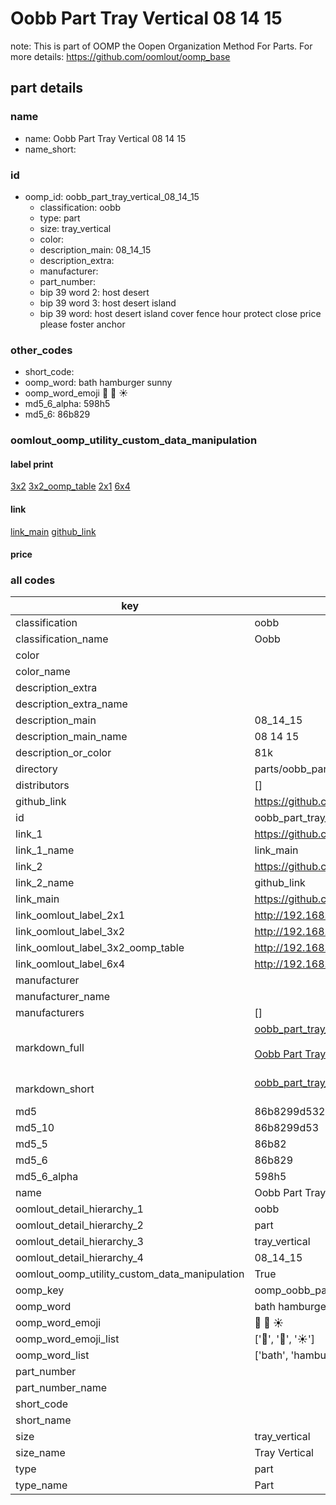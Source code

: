 # Oobb Part Tray Vertical 08 14 15  

note: This is part of OOMP the Oopen Organization Method For Parts. For more details: https://github.com/oomlout/oomp_base

##  part details





### name
* name: Oobb Part Tray Vertical 08 14 15
* name_short: 
### id
* oomp_id: oobb_part_tray_vertical_08_14_15
  * classification: oobb
  * type: part
  * size: tray_vertical
  * color: 
  * description_main: 08_14_15
  * description_extra: 
  * manufacturer: 
  * part_number: 
  * bip 39 word 2: host desert
  * bip 39 word 3: host desert island
  * bip 39 word: host desert island cover fence hour protect close price please foster anchor

### other_codes
* short_code: 
* oomp_word: bath hamburger sunny
* oomp_word_emoji :bath: :hamburger: :sunny:
* md5_6_alpha: 598h5
* md5_6: 86b829






### oomlout_oomp_utility_custom_data_manipulation
#### label print
[3x2](http://192.168.1.245:1112/?label=oomp%20598h5)
[3x2_oomp_table](http://192.168.1.107:1112/?label=oomp%20598h5)
[2x1](http://192.168.1.242:1112/?label=oomp%20598h5)
[6x4](http://192.168.1.55:1112/?label=oomp%20598h5)    

#### link

[link_main](https://github.com/oomlout/oomlout_oomp_current_version_messy/tree/main/parts/oobb_part_tray_vertical_08_14_15) [github_link](https://github.com/oomlout/oomlout_oomp_part_src/tree/main/parts/oobb_part_tray_vertical_08_14_15)                             

#### price







### all codes 
| key | value |  
| --- | --- |  
| classification | oobb |  
| classification_name | Oobb |  
| color |  |  
| color_name |  |  
| description_extra |  |  
| description_extra_name |  |  
| description_main | 08_14_15 |  
| description_main_name | 08 14 15 |  
| description_or_color | 81k |  
| directory | parts/oobb_part_tray_vertical_08_14_15 |  
| distributors | [] |  
| github_link | https://github.com/oomlout/oomlout_oomp_part_src/tree/main/parts/oobb_part_tray_vertical_08_14_15 |  
| id | oobb_part_tray_vertical_08_14_15 |  
| link_1 | https://github.com/oomlout/oomlout_oomp_current_version_messy/tree/main/parts/oobb_part_tray_vertical_08_14_15 |  
| link_1_name | link_main |  
| link_2 | https://github.com/oomlout/oomlout_oomp_part_src/tree/main/parts/oobb_part_tray_vertical_08_14_15 |  
| link_2_name | github_link |  
| link_main | https://github.com/oomlout/oomlout_oomp_current_version_messy/tree/main/parts/oobb_part_tray_vertical_08_14_15 |  
| link_oomlout_label_2x1 | http://192.168.1.242:1112/?label=oomp%20598h5 |  
| link_oomlout_label_3x2 | http://192.168.1.245:1112/?label=oomp%20598h5 |  
| link_oomlout_label_3x2_oomp_table | http://192.168.1.107:1112/?label=oomp%20598h5 |  
| link_oomlout_label_6x4 | http://192.168.1.55:1112/?label=oomp%20598h5 |  
| manufacturer |  |  
| manufacturer_name |  |  
| manufacturers | [] |  
| markdown_full | [oobb_part_tray_vertical_08_14_15](https://github.com/oomlout/oomlout_oomp_current_version_messy/tree/main/parts/oobb_part_tray_vertical_08_14_15)<br>[](https://github.com/oomlout/oomlout_oomp_current_version_messy/tree/main/parts/oobb_part_tray_vertical_08_14_15)<br>[Oobb Part Tray Vertical 08 14 15](https://github.com/oomlout/oomlout_oomp_current_version_messy/tree/main/parts/oobb_part_tray_vertical_08_14_15)<br><br> |  
| markdown_short | [oobb_part_tray_vertical_08_14_15](https://github.com/oomlout/oomlout_oomp_current_version_messy/tree/main/parts/oobb_part_tray_vertical_08_14_15)<br><br> |  
| md5 | 86b8299d532bb595b92a8318ecceeb70 |  
| md5_10 | 86b8299d53 |  
| md5_5 | 86b82 |  
| md5_6 | 86b829 |  
| md5_6_alpha | 598h5 |  
| name | Oobb Part Tray Vertical 08 14 15 |  
| oomlout_detail_hierarchy_1 | oobb |  
| oomlout_detail_hierarchy_2 | part |  
| oomlout_detail_hierarchy_3 | tray_vertical |  
| oomlout_detail_hierarchy_4 | 08_14_15 |  
| oomlout_oomp_utility_custom_data_manipulation | True |  
| oomp_key | oomp_oobb_part_tray_vertical_08_14_15 |  
| oomp_word | bath hamburger sunny |  
| oomp_word_emoji | :bath: :hamburger: :sunny: |  
| oomp_word_emoji_list | [':bath:', ':hamburger:', ':sunny:'] |  
| oomp_word_list | ['bath', 'hamburger', 'sunny'] |  
| part_number |  |  
| part_number_name |  |  
| short_code |  |  
| short_name |  |  
| size | tray_vertical |  
| size_name | Tray Vertical |  
| type | part |  
| type_name | Part |  
